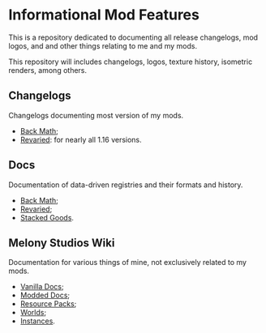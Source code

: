 # Informational Mod Features
This is a repository dedicated to documenting all release changelogs, mod logos, and and other things relating to me and my mods.

This repository will includes changelogs, logos, texture history, isometric renders, among others.

## Changelogs
Changelogs documenting most version of my mods.
- [Back Math](/Back%20Math/Changelogs);
- [Revaried](/Revaried/Changelogs): for nearly all 1.16 versions.

## Docs
Documentation of data-driven registries and their formats and history.
- [Back Math](/Back%20Math/Docs);
- [Revaried](/Revaried/Docs);
- [Stacked Goods](/Stacked%20Goods/Docs).

## Melony Studios Wiki
Documentation for various things of mine, not exclusively related to my mods.
- [Vanilla Docs](/Melony%20Studios%20Wiki/Vanilla%20Docs);
- [Modded Docs](/Melony%20Studios%20Wiki/Modded%20Docs);
- [Resource Packs](/Melony%20Studios%20Wiki/Resource%20Packs);
- [Worlds](/Melony%20Studios%20Wiki/Worlds);
- [Instances](/Melony%20Studios%20Wiki/Instances).